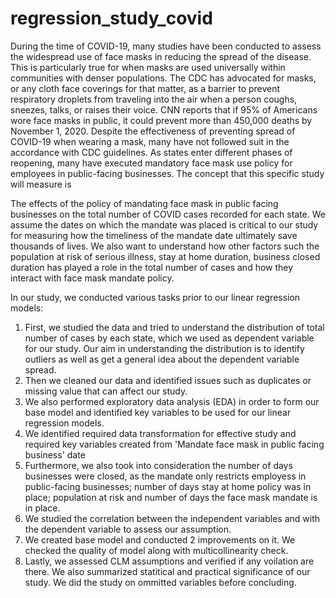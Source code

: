 # regression_study_covid
During the time of COVID-19, many studies have been conducted to assess the widespread use of face masks in reducing the spread of the disease. This is particularly true for when masks are used universally within communities with denser populations. The CDC has advocated for masks, or any cloth face coverings for that matter, as a barrier to prevent respiratory droplets from traveling into the air when a person coughs, sneezes, talks, or raises their voice. CNN reports that if 95% of Americans wore face masks in public, it could prevent more than 450,000 deaths by November 1, 2020. Despite the effectiveness of preventing spread of COVID-19 when wearing a mask, many have not followed suit in the accordance with CDC guidelines. As states enter different phases of reopening, many have executed mandatory face mask use policy for employees in public-facing businesses. The concept that this specific study will measure is

The effects of the policy of mandating face mask in public facing businesses on the total number of COVID cases recorded for each state.
We assume the dates on which the mandate was placed is critical to our study for measuring how the timeliness of the mandate date ultimately save thousands of lives. We also want to understand how other factors such the population at risk of serious illness, stay at home duration, business closed duration has played a role in the total number of cases and how they interact with face mask mandate policy.

In our study, we conducted various tasks prior to our linear regression models:

1. First, we studied the data and tried to understand the distribution of total number of cases by each state, which we used as dependent variable for our study. Our aim in understanding the distribution is to identify outliers as well as get a general idea about the dependent variable spread.
2. Then we cleaned our data and identified issues such as duplicates or missing value that can affect our study.
3. We also performed exploratory data analysis (EDA) in order to form our base model and identified key variables to be used for our linear regression models.
4. We identified required data transformation for effective study and required key variables created from 'Mandate face mask in public facing business' date
5. Furthermore, we also took into consideration the number of days businesses were closed, as the mandate only restricts employess in public-facing businesses; number of days stay at home policy was in place; population at risk and number of days the face mask mandate is in place.
6. We studied the correlation between the independent variables and with the dependent variable to assess our assumption.
7. We created base model and conducted 2 improvements on it. We checked the quality of model along with multicollinearity check.
8. Lastly, we assessed CLM assumptions and verified if any voilation are there. We also summarized statitical and practical significance of our study.
We did the study on ommitted variables before concluding.
